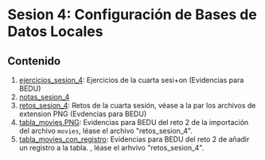 # Sesion 4: Configuración de Bases de Datos Locales

## Contenido
1. [ejercicios_sesion_4](https://github.com/LIZZETHGOMEZ/BEDU-Santander-2021/blob/main/Introduccion%20a%20Bases%20de%20Datos/sesion_4/ejercicios_sesion_4.sql):
Ejercicios de la cuarta sesi+on (Evidencias para BEDU)
3. [notas_sesion_4](https://github.com/LIZZETHGOMEZ/BEDU-Santander-2021/blob/main/Introduccion%20a%20Bases%20de%20Datos/sesion_4/notas_sesion_4.sql)
4. [retos_sesion_4](https://github.com/LIZZETHGOMEZ/BEDU-Santander-2021/blob/main/Introduccion%20a%20Bases%20de%20Datos/sesion_4/retos_sesion_4.sql):
Retos de la cuarta sesión, véase a la par los archivos de extension PNG (Evdencias para BEDU)
6. [tabla_movies.PNG](https://github.com/LIZZETHGOMEZ/BEDU-Santander-2021/blob/main/Introduccion%20a%20Bases%20de%20Datos/sesion_4/tabla_movies.PNG):
Evidencias para BEDU del reto 2 de la importación del archivo `movies`, léase el archivo "retos_sesion_4".
5. [tabla_movies_con_registro](https://github.com/LIZZETHGOMEZ/BEDU-Santander-2021/blob/main/Introduccion%20a%20Bases%20de%20Datos/tabla_movies_con_registro.PNG):
Evidencias para BEDU del reto 2 de añadir un registro a la tabla. , léase el arhvivo "retos_sesion_4".
